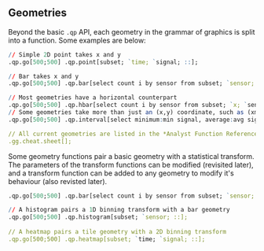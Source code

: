 ## Geometries


Beyond the basic `.qp` API, each geometry in the grammar of graphics is split into
a function. Some examples are below:

```q
// Simple 2D point takes x and y
.qp.go[500;500] .qp.point[subset; `time; `signal; ::];

// Bar takes x and y
.qp.go[500;500] .qp.bar[select count i by sensor from subset; `sensor; `x; ::];

// Most geometries have a horizontal counterpart
.qp.go[500;500] .qp.hbar[select count i by sensor from subset; `x; `sensor; ::];
// Some geometries take more than just an (x,y) coordinate, such as (xmin, xmax, y)
.qp.go[500;500] .qp.interval[select minimum:min signal, average:avg signal by sensor from subset; `sensor; `minimum; `average; ::];

// All current geometries are listed in the *Analyst Function Reference* page (under *Help*) or using the cheat sheet
.gg.cheat.sheet[];

```

Some geometry functions pair a basic geometry with a statistical transform. The parameters
of the transform functions can be modified (revisited later), and a transform function
can be added to any geometry to modify it's behaviour (also revisted later).


```q
.qp.go[500;500] .qp.bar[select count i by sensor from subset; `sensor; `x; ::];

// A histogram pairs a 1D binning transform with a bar geometry
.qp.go[500;500] .qp.histogram[subset; `sensor; ::];
 
// A heatmap pairs a tile geometry with a 2D binning transform
.qp.go[500;500] .qp.heatmap[subset; `time; `signal; ::];
 
```